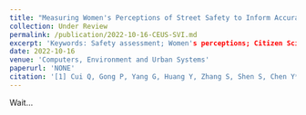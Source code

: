 ```yaml
---
title: "Measuring Women's Perceptions of Street Safety to Inform Accurate Planning Through Street View Images and Mobile Phone Data"
collection: Under Review
permalink: /publication/2022-10-16-CEUS-SVI.md
excerpt: 'Keywords: Safety assessment; Women's perceptions; Citizen Science; Mobile phone data; Street view; Crowdsourcing Geospatial Data; Urban Science'
date: 2022-10-16
venue: 'Computers, Environment and Urban Systems'
paperurl: 'NONE'
citation: '[1] Cui Q, Gong P, Yang G, Huang Y, Zhang S, Shen S, Chen Y*. Measuring Women’Perceptions of City Street Safety to Inform Better Street Planning Through Street View Images and Mobile Phone Data [J]. Computers, Environment and Urban Systems. （Under review）'
---
```


Wait...
